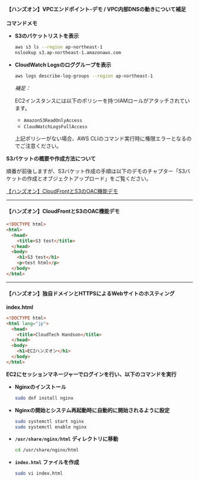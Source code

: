 #### 【ハンズオン】VPCエンドポイント-デモ / VPC内部DNSの動きについて補足

**コマンドメモ**

- **S3のバケットリストを表示**

  ```bash
  aws s3 ls --region ap-northeast-1
  nslookup s3.ap-northeast-1.amazonaws.com
  ```

- **CloudWatch Logsのロググループを表示**

  ```bash
  aws logs describe-log-groups --region ap-northeast-1
  ```

  *補足：*
  
  EC2インスタンスには以下のポリシーを持つIAMロールがアタッチされています。

  - `AmazonS3ReadOnlyAccess`
  - `CloudWatchLogsFullAccess`

  上記ポリシーがない場合、AWS CLIのコマンド実行時に権限エラーとなるのでご注意ください。

**S3バケットの概要や作成方法について**

順番が前後しますが、S3バケット作成の手順は以下のデモのチャプター「S3バケットの作成とオブジェクトアップロード」をご覧ください。

[【ハンズオン】CloudFrontとS3のOAC機能デモ](https://kws-cloud-tech.com/topic/%E3%80%90%E3%83%8F%E3%83%B3%E3%82%BA%E3%82%AA%E3%83%B3%E3%80%91cloudfront%E3%81%A8s3%E3%81%AEoac%E6%A9%9F%E8%83%BD%E3%83%87%E3%83%A2)

---

#### 【ハンズオン】CloudFrontとS3のOAC機能デモ

```html
<!DOCTYPE html>
<html>
  <head>
    <title>S3 test</title>
  </head>
  <body>
    <h1>S3 test</h1>
    <p>test html</p>
  </body>
</html>
```

---
#### 【ハンズオン】独自ドメインとHTTPSによるWebサイトのホスティング

**index.html**

```html
<!DOCTYPE html>
<html lang="jp">
  <head>
    <title>CloudTech Handson</title>
  </head>
  <body>
    <h1>EC2ハンズオン</h1>
  </body>
</html>
```

**EC2にセッションマネージャーでログインを行い、以下のコマンドを実行**

- **Nginxのインストール**

  ```bash
  sudo dnf install nginx
  ```

- **Nginxの開始とシステム再起動時に自動的に開始されるように設定**

  ```bash
  sudo systemctl start nginx
  sudo systemctl enable nginx
  ```

- **`/usr/share/nginx/html` ディレクトリに移動**

  ```bash
  cd /usr/share/nginx/html
  ```

- **`index.html` ファイルを作成**

  ```bash
  sudo vi index.html
  ```
